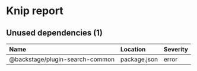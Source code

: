 # Knip report

## Unused dependencies (1)

| Name                            | Location     | Severity |
| :------------------------------ | :----------- | :------- |
| @backstage/plugin-search-common | package.json | error    |

